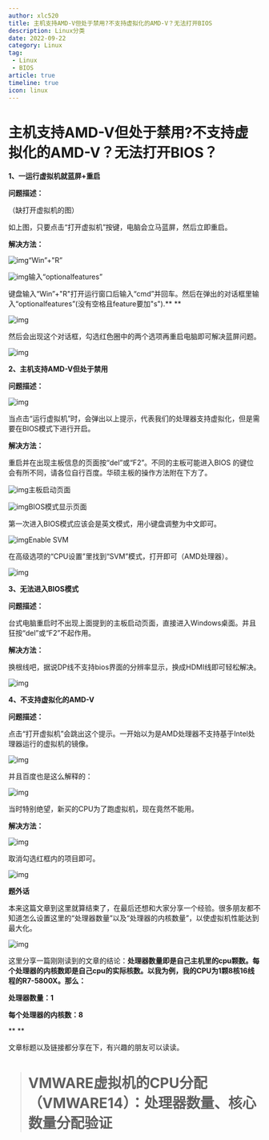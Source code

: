 ```yaml
---
author: xlc520
title: 主机支持AMD-V但处于禁用?不支持虚拟化的AMD-V？无法打开BIOS
description: Linux分类
date: 2022-09-22
category: Linux
tag: 
 - Linux
 - BIOS
article: true
timeline: true
icon: linux
---
```


# 主机支持AMD-V但处于禁用?不支持虚拟化的AMD-V？无法打开BIOS？

**1、一运行虚拟机就蓝屏+重启**

**问题描述：**

（缺打开虚拟机的图）

如上图，只要点击“打开虚拟机”按键，电脑会立马蓝屏，然后立即重启。

**解决方法：**



![img](https://static.xlc520.ml/blogImage/31155b658f7ffedad509c8153584cb8caf1ed296.png@600w_351h_progressive.webp)“Win”+"R”



![img](https://static.xlc520.ml/blogImage/8b3fb1adef1e62862fee897a5857d774f5360113.png@942w_494h_progressive.webp)输入“optionalfeatures”



键盘输入“Win”+"R"打开运行窗口后输入“cmd”并回车。然后在弹出的对话框里输入“optionalfeatures”(没有空格且feature要加"s").**
**

![img](https://static.xlc520.ml/blogImage/ced2675bc4fdd19dea324a7b838d9f563541c8b5.png@644w_821h_progressive.webp)



然后会出现这个对话框，勾选红色圈中的两个选项再重启电脑即可解决蓝屏问题。



![img](https://static.xlc520.ml/blogImage/4adb9255ada5b97061e610b682b8636764fe50ed.png@progressive.webp)

**2、主机支持AMD-V但处于禁用**

**问题描述：**

![img](https://static.xlc520.ml/blogImage/05e01b833aac32143983890166841fbf66e796aa.png@567w_476h_progressive.webp)

当点击“运行虚拟机”时，会弹出以上提示，代表我们的处理器支持虚拟化，但是需要在BIOS模式下进行开启。

**解决方法：**

重启并在出现主板信息的页面按“del”或“F2”。不同的主板可能进入BIOS 的键位会有所不同，请各位自行百度。华硕主板的操作方法附在下方了。

![img](https://static.xlc520.ml/blogImage/7f7a2ad3edc43a430850fe5a2733738ce0d00b26.jpg@942w_707h_progressive.webp)主板启动页面

![img](https://static.xlc520.ml/blogImage/2e2648c7d94f7a41aecf86b371842befa61d9256.jpg@942w_707h_progressive.webp)BIOS模式显示页面

第一次进入BIOS模式应该会是英文模式，用小键盘调整为中文即可。

![img](https://static.xlc520.ml/blogImage/ddb8447783c0455dd65b76ee5292cb3ef89784a3.jpg@942w_707h_progressive.webp)Enable SVM

在高级选项的“CPU设置”里找到“SVM”模式，打开即可（AMD处理器）。

![img](https://static.xlc520.ml/blogImage/4adb9255ada5b97061e610b682b8636764fe50ed.png@progressive.webp)

**3、无法进入BIOS模式**

**问题描述：**

台式电脑重启时不出现上面提到的主板启动页面，直接进入Windows桌面。并且狂按“del”或“F2”不起作用。

**解决方法：**

换根线吧，据说DP线不支持bios界面的分辨率显示，换成HDMI线即可轻松解决。

![img](https://static.xlc520.ml/blogImage/4adb9255ada5b97061e610b682b8636764fe50ed.png@progressive.webp)

**4、不支持虚拟化的AMD-V**

**问题描述：**

点击“打开虚拟机”会跳出这个提示。一开始以为是AMD处理器不支持基于Intel处理器运行的虚拟机的镜像。



![img](https://static.xlc520.ml/blogImage/3e9d74b2e146be802523608dd580b0dacd400fd5.png@606w_204h_progressive.webp)

并且百度也是这么解释的：

![img](https://static.xlc520.ml/blogImage/641861f2fc1c0adf93fd14ef00e2b318646cdc77.png@942w_513h_progressive.webp)

当时特别绝望，新买的CPU为了跑虚拟机，现在竟然不能用。



**解决方法：**



![img](https://static.xlc520.ml/blogImage/c7822a0813e7e30b38254a19ae31f3ae942e236b.png@942w_1026h_progressive.webp)

取消勾选红框内的项目即可。



![img](https://static.xlc520.ml/blogImage/4adb9255ada5b97061e610b682b8636764fe50ed.png@progressive.webp)

**题外话**

本来这篇文章到这里就算结束了，在最后还想和大家分享一个经验。很多朋友都不知道怎么设置这里的“处理器数量”以及“处理器的内核数量”，以使虚拟机性能达到最大化。



![img](https://static.xlc520.ml/blogImage/e5ef0fe620b0cf6ce3a7afd7cf8377cef30d1e7e.png@942w_350h_progressive.webp)

这里分享一篇刚刚读到的文章的结论：**处理器数量即是自己主机里的cpu颗数。每个处理器的内核数即是自己cpu的实际核数。以我为例，我的CPU为1颗8核16线程的R7-5800X。那么：**

**处理器数量：1**

**每个处理器的内核数：8**

**
**

文章标题以及链接都分享在下，有兴趣的朋友可以读读。

> # VMWARE虚拟机的CPU分配（VMWARE14）：处理器数量、核心数量分配验证
